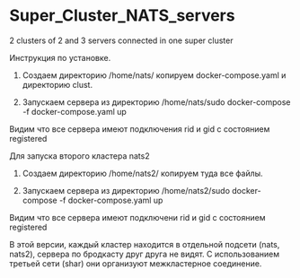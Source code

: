 # Super_Cluster_NATS_servers
2 clusters of 2 and 3 servers connected in one super cluster

Инструкция по установке.
1. Создаем директорию /home/nats/ копируем docker-compose.yaml и директорию clust.

2. Запускаем сервера из директорию /home/nats/sudo docker-compose -f docker-compose.yaml up

Видим что все сервера имеют подключения rid и gid с состоянием registered


Для запуска второго кластера nats2 
1. Создаем директорию /home/nats2/ копируем туда все файлы.

2. Запускаем сервера из директорию /home/nats2/sudo docker-compose -f docker-compose.yaml up

Видим что все сервера имеют подключени rid и gid с состоянием registered

В этой версии, каждый кластер находится в отдельной подсети (nats, nats2), сервера по бродкасту друг друга не видят. С использованием третьей сети (shar) они организуют межкластерное соединение. 
